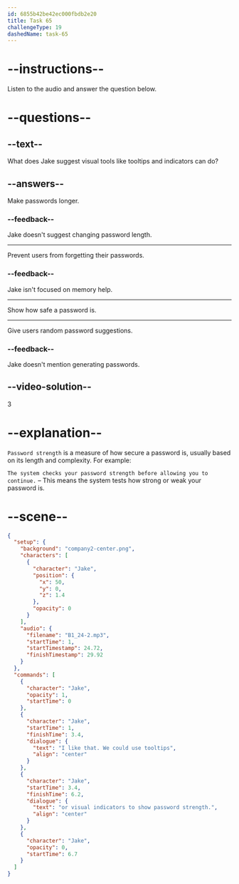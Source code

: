 ```yaml
---
id: 6855b42be42ec000fbdb2e20
title: Task 65
challengeType: 19
dashedName: task-65
---
```


<!-- (Audio) Jake: I like that. We could use tooltips or visual indicators to show password strength. -->

# --instructions--

Listen to the audio and answer the question below.

# --questions--

## --text--

What does Jake suggest visual tools like tooltips and indicators can do?

## --answers--

Make passwords longer.

### --feedback--

Jake doesn't suggest changing password length.

---

Prevent users from forgetting their passwords.

### --feedback--

Jake isn't focused on memory help.

---

Show how safe a password is.

---

Give users random password suggestions.

### --feedback--

Jake doesn't mention generating passwords.

## --video-solution--

3

# --explanation--

`Password strength` is a measure of how secure a password is, usually based on its length and complexity. For example:

`The system checks your password strength before allowing you to continue.` – This means the system tests how strong or weak your password is.

# --scene--

```json
{
  "setup": {
    "background": "company2-center.png",
    "characters": [
      {
        "character": "Jake",
        "position": {
          "x": 50,
          "y": 0,
          "z": 1.4
        },
        "opacity": 0
      }
    ],
    "audio": {
      "filename": "B1_24-2.mp3",
      "startTime": 1,
      "startTimestamp": 24.72,
      "finishTimestamp": 29.92
    }
  },
  "commands": [
    {
      "character": "Jake",
      "opacity": 1,
      "startTime": 0
    },
    {
      "character": "Jake",
      "startTime": 1,
      "finishTime": 3.4,
      "dialogue": {
        "text": "I like that. We could use tooltips",
        "align": "center"
      }
    },
    {
      "character": "Jake",
      "startTime": 3.4,
      "finishTime": 6.2,
      "dialogue": {
        "text": "or visual indicators to show password strength.",
        "align": "center"
      }
    },
    {
      "character": "Jake",
      "opacity": 0,
      "startTime": 6.7
    }
  ]
}
```
